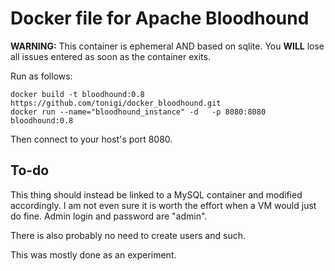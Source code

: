 # Docker file for Apache Bloodhound 

**WARNING:** This container is ephemeral AND based on sqlite. You **WILL** lose all issues entered as soon as the container exits.

Run as follows: 

```
docker build -t bloodhound:0.8 https://github.com/tonigi/docker_bloodhound.git
docker run --name="bloodhound_instance" -d   -p 8080:8080 bloodhound:0.8
```

Then connect to your host's port 8080.

## To-do

This thing should instead be linked to a MySQL container and modified accordingly. I am not even sure it is worth the effort when a VM would just do fine. Admin login and password are "admin".

There is also probably no need to create users and such.

This was mostly done as an experiment.


